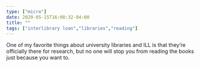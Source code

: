 ```yaml
---
type: ["micro"]
date: 2020-05-15T16:08:32-04:00
title: ""
tags: ["interlibrary loan","libraries","reading"]
---
```

One of my favorite things about university libraries and ILL is that they’re officially there for research, but no one will stop you from reading the books just because you want to.

